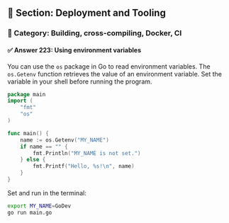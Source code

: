 ## 📘 Section: Deployment and Tooling  
### 🔹 Category: Building, cross-compiling, Docker, CI  
#### ✅ Answer 223: Using environment variables

You can use the `os` package in Go to read environment variables. The `os.Getenv` function retrieves the value of an environment variable. Set the variable in your shell before running the program.

```go
package main
import (
    "fmt"
    "os"
)

func main() {
    name := os.Getenv("MY_NAME")
    if name == "" {
        fmt.Println("MY_NAME is not set.")
    } else {
        fmt.Printf("Hello, %s!\n", name)
    }
}
```

Set and run in the terminal:

```bash
export MY_NAME=GoDev
go run main.go
```
